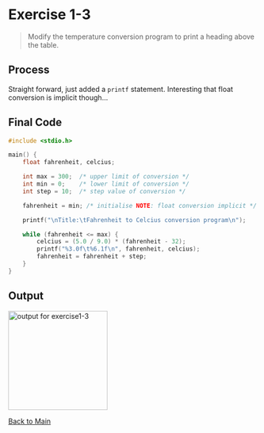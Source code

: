# Exercise 1-3
> Modify the temperature conversion program to print a heading above the table. 

## Process
Straight forward, just added a `printf` statement. Interesting that float conversion is implicit though...
## Final Code
```c
#include <stdio.h>

main() {
    float fahrenheit, celcius;

    int max = 300;	/* upper limit of conversion */
    int min = 0;	/* lower limit of conversion */
    int step = 10;	/* step value of conversion */

    fahrenheit = min; /* initialise NOTE: float conversion implicit */

    printf("\nTitle:\tFahrenheit to Celcius conversion program\n");

    while (fahrenheit <= max) {
        celcius = (5.0 / 9.0) * (fahrenheit - 32);
        printf("%3.0f\t%6.1f\n", fahrenheit, celcius);
        fahrenheit = fahrenheit + step;
    }
}
```

## Output
<image src="../assets/exercise1-3output.jpg" alt="output for exercise1-3" height=200 />

[Back to Main](../readme.md)
